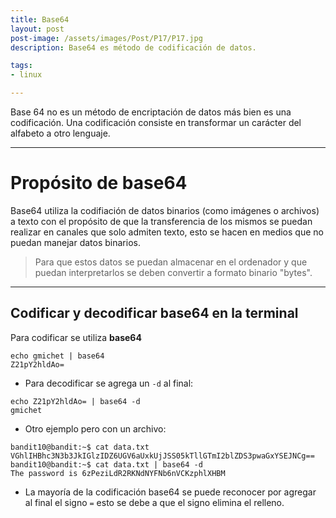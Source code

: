 ```yaml
---
title: Base64
layout: post
post-image: /assets/images/Post/P17/P17.jpg
description: Base64 es método de codificación de datos.

tags:
- linux

---
```


Base 64 no es un método de encriptación de datos más bien es una codificación. Una codificación consiste en transformar un carácter del alfabeto a otro lenguaje.

---

# Propósito de base64

Base64 utiliza la codifiación de datos binarios (como imágenes o archivos) a texto con el propósito de que la transferencia de los mismos se puedan realizar en canales que solo admiten texto, esto se hacen en medios que no puedan manejar datos binarios.

> Para que estos datos se puedan almacenar en el ordenador y que puedan interpretarlos se deben convertir a formato binario "bytes".

---

## Codificar y decodificar base64 en la terminal

Para codificar se utiliza **base64**

```shell
echo gmichet | base64
Z21pY2hldAo=
```

- Para decodificar se agrega un `-d` al final:

```shell
echo Z21pY2hldAo= | base64 -d
gmichet
```

- Otro ejemplo pero con un archivo:

```shell
bandit10@bandit:~$ cat data.txt 
VGhlIHBhc3N3b3JkIGlzIDZ6UGV6aUxkUjJSS05kTllGTmI2blZDS3pwaGxYSEJNCg==
bandit10@bandit:~$ cat data.txt | base64 -d
The password is 6zPeziLdR2RKNdNYFNb6nVCKzphlXHBM
```

- La mayoría de la codificación base64 se puede reconocer por agregar al final el signo `=` esto se debe a que el signo elimina el relleno.

 
